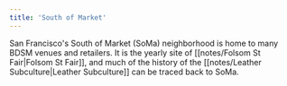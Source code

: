 ```yaml
---
title: 'South of Market'
---
```


San Francisco's South of Market (SoMa) neighborhood is home to many BDSM venues and retailers. It is the yearly site of [[notes/Folsom St Fair|Folsom St Fair]], and much of the history of the [[notes/Leather Subculture|Leather Subculture]] can be traced back to SoMa.